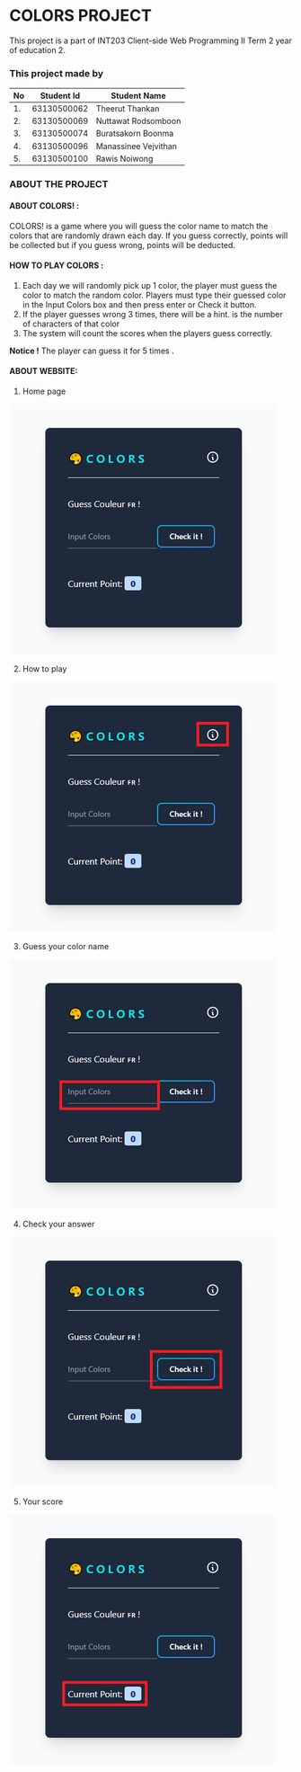 # COLORS PROJECT 

This project is a part of INT203 Client-side Web Programming II Term 2 year of education 2.

### This project made by

| No  | Student Id  | Student Name         |
| --- | ----------- | ------------------   |
| 1.  | 63130500062 | Theerut Thankan      |
| 2.  | 63130500069 | Nuttawat Rodsomboon  |
| 3.  | 63130500074 | Buratsakorn Boonma   |
| 4.  | 63130500096 | Manassinee Vejvithan |
| 5.  | 63130500100 | Rawis Noiwong        |

### ABOUT THE PROJECT
#### ABOUT COLORS! :
COLORS! is a game where you will guess the color name to match the colors that are randomly drawn each day. If you guess correctly, points will be collected but if you guess wrong, points will be deducted.

#### HOW TO PLAY COLORS :
1. Each day we will randomly pick up 1 color, the player must guess the color to match the random color. Players must type their guessed color in the Input Colors box and then press enter or Check it button.
2. If the player guesses wrong 3 times, there will be a hint. is the number of characters of that color
3. The system will count the scores when the players guess correctly.

**Notice !** The player can guess it for  5 times .
#### ABOUT WEBSITE:
1. Home page

![HOME](https://github.com/bewburats/s2-group4/blob/main/images/home.png?raw=true)

2. How to play

![INFO](https://github.com/bewburats/s2-group4/blob/main/images/info.png?raw=true)

3. Guess your color name

![INPUT](https://github.com/bewburats/s2-group4/blob/main/images/input.png?raw=true)

4. Check your answer

![CHECKBOX](https://github.com/bewburats/s2-group4/blob/main/images/checkbox.png?raw=true)

5. Your score

![SCORE](https://github.com/bewburats/s2-group4/blob/main/images/score.png?raw=true)

